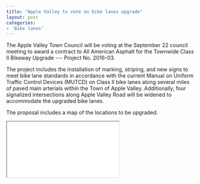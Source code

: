 ```yaml
---
title: "Apple Valley to vote on bike lanes upgrade"
layout: post
categories:
- 'Bike lanes'
---
```


The Apple Valley Town Council will be voting at the September 22 council meeting to award a contract to All American Asphalt for the Townwide Class II Bikeway Upgrade --- Project No. 2016-03.

The project includes the installation of marking, striping, and new signs to meet bike lane standards in accordance with the current Manual on Uniform Traffic Control Devices (MUTCD) on Class II bike lanes along several miles of paved main arterials within the Town of Apple Valley. Additionally, four signalized intersections along Apple Valley Road will be widened to accommodate the upgraded bike lanes.

The proposal includes a map of the locations to be upgraded.

<iframe class="pdf" height="150" loading="lazy" src="/assets/pdf/20170926-TOAV-bikeway-upgrade.pdf" width="300"></iframe>